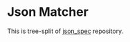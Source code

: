 Json Matcher
===============================

This is tree-split of [json_spec](https://github.com/fesor/json_spec) repository.

